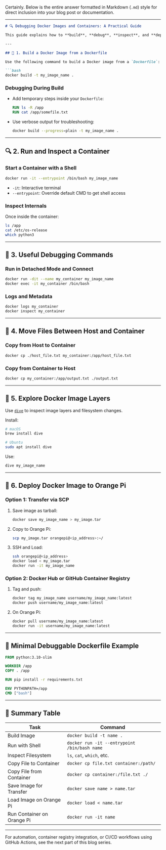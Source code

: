 Certainly. Below is the entire answer formatted in Markdown (`.md`) style for direct inclusion into your blog post or documentation.

---

````markdown
# 🔍 Debugging Docker Images and Containers: A Practical Guide

This guide explains how to **build**, **debug**, **inspect**, and **deploy** Docker containers with a focus on real-world tasks like transferring images to edge devices (e.g., Orange Pi).

---

## 🧱 1. Build a Docker Image from a Dockerfile

Use the following command to build a Docker image from a `Dockerfile`:

```bash
docker build -t my_image_name .
````

### Debugging During Build

* Add temporary steps inside your `Dockerfile`:

  ```dockerfile
  RUN ls -R /app
  RUN cat /app/somefile.txt
  ```

* Use verbose output for troubleshooting:

  ```bash
  docker build --progress=plain -t my_image_name .
  ```

---

## 🔍 2. Run and Inspect a Container

### Start a Container with a Shell

```bash
docker run -it --entrypoint /bin/bash my_image_name
```

* `-it`: Interactive terminal
* `--entrypoint`: Override default CMD to get shell access

### Inspect Internals

Once inside the container:

```bash
ls /app
cat /etc/os-release
which python3
```

---

## 🧰 3. Useful Debugging Commands

### Run in Detached Mode and Connect

```bash
docker run -dit --name my_container my_image_name
docker exec -it my_container /bin/bash
```

### Logs and Metadata

```bash
docker logs my_container
docker inspect my_container
```

---

## 📂 4. Move Files Between Host and Container

### Copy from Host to Container

```bash
docker cp ./host_file.txt my_container:/app/host_file.txt
```

### Copy from Container to Host

```bash
docker cp my_container:/app/output.txt ./output.txt
```

---

## 🧠 5. Explore Docker Image Layers

Use [`dive`](https://github.com/wagoodman/dive) to inspect image layers and filesystem changes.

Install:

```bash
# macOS
brew install dive

# Ubuntu
sudo apt install dive
```

Use:

```bash
dive my_image_name
```

---

## 🚀 6. Deploy Docker Image to Orange Pi

### Option 1: Transfer via SCP

1. Save image as tarball:

   ```bash
   docker save my_image_name > my_image.tar
   ```

2. Copy to Orange Pi:

   ```bash
   scp my_image.tar orangepi@<ip_address>:~/
   ```

3. SSH and Load:

   ```bash
   ssh orangepi@<ip_address>
   docker load < my_image.tar
   docker run -it my_image_name
   ```

### Option 2: Docker Hub or GitHub Container Registry

1. Tag and push:

   ```bash
   docker tag my_image_name username/my_image_name:latest
   docker push username/my_image_name:latest
   ```

2. On Orange Pi:

   ```bash
   docker pull username/my_image_name:latest
   docker run -it username/my_image_name:latest
   ```

---

## 🧪 Minimal Debuggable Dockerfile Example

```dockerfile
FROM python:3.10-slim

WORKDIR /app
COPY . /app

RUN pip install -r requirements.txt

ENV PYTHONPATH=/app
CMD ["bash"]
```

---

## 📌 Summary Table

| Task                       | Command                                      |
| -------------------------- | -------------------------------------------- |
| Build Image                | `docker build -t name .`                     |
| Run with Shell             | `docker run -it --entrypoint /bin/bash name` |
| Inspect Filesystem         | `ls`, `cat`, `which`, etc.                   |
| Copy File to Container     | `docker cp file.txt container:/path/`        |
| Copy File from Container   | `docker cp container:/file.txt ./`           |
| Save Image for Transfer    | `docker save name > name.tar`                |
| Load Image on Orange Pi    | `docker load < name.tar`                     |
| Run Container on Orange Pi | `docker run -it name`                        |

---

For automation, container registry integration, or CI/CD workflows using GitHub Actions, see the next part of this blog series.

```